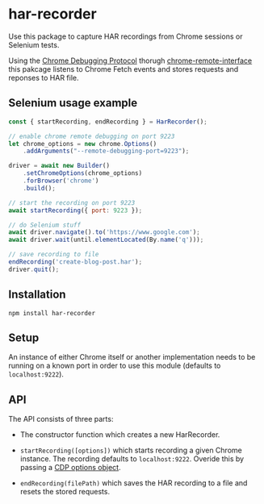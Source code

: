 # har-recorder

Use this package to capture HAR recordings from Chrome sessions or Selenium tests.

Using the [Chrome Debugging Protocol](https://chromedevtools.github.io/devtools-protocol/) thorugh [chrome-remote-interface](https://github.com/cyrus-and/chrome-remote-interface) this pakcage listens to Chrome Fetch events and stores requests and reponses to HAR file.

## Selenium usage example

```javascript
const { startRecording, endRecording } = HarRecorder();

// enable chrome remote debugging on port 9223
let chrome_options = new chrome.Options()
    .addArguments("--remote-debugging-port=9223");

driver = await new Builder()
    .setChromeOptions(chrome_options)
    .forBrowser('chrome')
    .build();

// start the recording on port 9223
await startRecording({ port: 9223 });

// do Selenium stuff 
await driver.navigate().to('https://www.google.com');
await driver.wait(until.elementLocated(By.name('q')));

// save recording to file
endRecording('create-blog-post.har');
driver.quit();    
```

## Installation

    npm install har-recorder

## Setup

An instance of either Chrome itself or another implementation needs to be
running on a known port in order to use this module (defaults to
`localhost:9222`).

## API

The API consists of three parts:

- The constructor function which creates a new HarRecorder.

- `startRecording([options])` which starts recording a given Chrome instance. The recording defaults to
`localhost:9222`. Overide this by passing a [CDP options object](https://github.com/cyrus-and/chrome-remote-interface/blob/master/README.md#cdpoptions-callback).

- `endRecording(filePath)` which saves the HAR recording to a file and resets the stored requests.  


